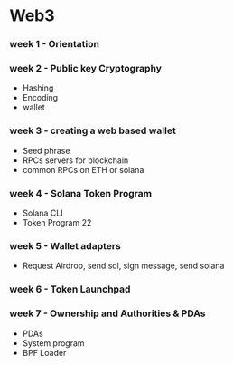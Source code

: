 # Web3

### week 1 - Orientation

### week 2 - Public key Cryptography
- Hashing
- Encoding
- wallet

### week 3 - creating a web based wallet
- Seed phrase
- RPCs servers for blockchain
- common RPCs on ETH or solana

### week 4 - Solana Token Program
- Solana CLI
- Token Program 22

### week 5 - Wallet adapters
- Request Airdrop, send sol, sign message, send solana

### week 6 - Token Launchpad

### week 7 - Ownership and Authorities & PDAs
- PDAs
- System program
- BPF Loader



